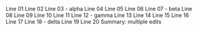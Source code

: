 Line 01
Line 02
Line 03 - alpha
Line 04
Line 05
Line 06
Line 07 - beta
Line 08
Line 09
Line 10
Line 11
Line 12 - gamma
Line 13
Line 14
Line 15
Line 16
Line 17
Line 18 - delta
Line 19
Line 20
Summary: multiple edits
